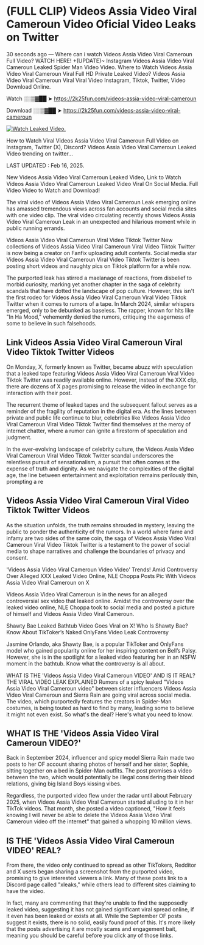 # (FULL CLIP) Videos Assia Video Viral Cameroun Video Oficial Video Leaks on Twitter

30 seconds ago — Where can i watch Videos Assia Video Viral Cameroun Full Video? WATCH HERE! +(UPDATE)~ Instagram Videos Assia Video Viral Cameroun Leaked Spider Man Video Video. Where to Watch Videos Assia Video Viral Cameroun Viral Full HD Private Leaked Video? Videos Assia Video Viral Cameroun Viral Viral Video Instagram, Tiktok, Twitter, Video Download Online.

Watch ░░▒▓██ ➤ https://2k25fun.com/videos-assia-video-viral-cameroun

Download ░░▒▓██ ➤ https://2k25fun.com/videos-assia-video-viral-cameroun

[![Watch Leaked Video.](https://miro.medium.com/v2/resize:fit:828/format:webp/1*cilzJN44JGOrTw9NJCrNHA.gif "Watch Leaked Video")](https://2k25fun.com/videos-assia-video-viral-cameroun)

How to Watch Viral Videos Assia Video Viral Cameroun Full Video on Instagram, Twitter (X), Discord? Videos Assia Video Viral Cameroun Leaked Video trending on twitter...

LAST UPDATED : Feb 16, 2025.

New Videos Assia Video Viral Cameroun Leaked Video, Link to Watch Videos Assia Video Viral Cameroun Leaked Video Viral On Social Media. Full Video Video to Watch and Download!

The viral video of Videos Assia Video Viral Cameroun Leak emerging online has amassed tremendous views across fan accounts and social media sites with one video clip. The viral video circulating recently shows Videos Assia Video Viral Cameroun Leak in an unexpected and hilarious moment while in public running errands.

Videos Assia Video Viral Cameroun Viral Video Tiktok Twitter New collections of Videos Assia Video Viral Cameroun Viral Video Tiktok Twitter is now being a creator on Fanfix uploading adult contents. Social media star Videos Assia Video Viral Cameroun Viral Video Tiktok Twitter is been posting short videos and naughty pics on Tiktok platform for a while now.

The purported leak has stirred a maelanage of reactions, from disbelief to morbid curiosity, marking yet another chapter in the saga of celebrity scandals that have dotted the landscape of pop culture. However, this isn't the first rodeo for Videos Assia Video Viral Cameroun Viral Video Tiktok Twitter when it comes to rumors of a tape. In March 2024, similar whispers emerged, only to be debunked as baseless. The rapper, known for hits like "In Ha Mood," vehemently denied the rumors, critiquing the eagerness of some to believe in such falsehoods.

## Link Videos Assia Video Viral Cameroun Viral Video Tiktok Twitter Videos

On Monday, X, formerly known as Twitter, became abuzz with speculation that a leaked tape featuring Videos Assia Video Viral Cameroun Viral Video Tiktok Twitter was readily available online. However, instead of the XXX clip, there are dozens of X pages promising to release the video in exchange for interaction with their post.

The recurrent theme of leaked tapes and the subsequent fallout serves as a reminder of the fragility of reputation in the digital era. As the lines between private and public life continue to blur, celebrities like Videos Assia Video Viral Cameroun Viral Video Tiktok Twitter find themselves at the mercy of internet chatter, where a rumor can ignite a firestorm of speculation and judgment.

In the ever-evolving landscape of celebrity culture, the Videos Assia Video Viral Cameroun Viral Video Tiktok Twitter scandal underscores the relentless pursuit of sensationalism, a pursuit that often comes at the expense of truth and dignity. As we navigate the complexities of the digital age, the line between entertainment and exploitation remains perilously thin, prompting a re

##  Videos Assia Video Viral Cameroun Viral Video Tiktok Twitter Videos

As the situation unfolds, the truth remains shrouded in mystery, leaving the public to ponder the authenticity of the rumors. In a world where fame and infamy are two sides of the same coin, the saga of Videos Assia Video Viral Cameroun Viral Video Tiktok Twitter is a testament to the power of social media to shape narratives and challenge the boundaries of privacy and consent.

'Videos Assia Video Viral Cameroun Video Video' Trends! Amid Controversy Over Alleged XXX Leaked Video Online, NLE Choppa Posts Pic With Videos Assia Video Viral Cameroun on X

Videos Assia Video Viral Cameroun is in the news for an alleged controversial sex video that leaked online. Amidst the controversy over the leaked video online, NLE Choppa took to social media and posted a picture of himself and Videos Assia Video Viral Cameroun.

Shawty Bae Leaked Bathtub Video Goes Viral on X! Who Is Shawty Bae? Know About TikToker’s Naked OnlyFans Video Leak Controversy

Jasmine Orlando, aka Shawty Bae, is a popular TikToker and OnlyFans model who gained popularity online for her inspiring content on Bell’s Palsy. However, she is in the spotlight for a leaked video featuring her in an NSFW moment in the bathtub. Know what the controversy is all about.

WHAT IS THE 'Videos Assia Video Viral Cameroun VIDEO' AND IS IT REAL? THE VIRAL VIDEO LEAK EXPLAINED Rumors of a spicy leaked "Videos Assia Video Viral Cameroun video" between sister influencers Videos Assia Video Viral Cameroun and Sierra Rain are going viral across social media. The video, which purportedly features the creators in Spider-Man costumes, is being touted as hard to find by many, leading some to believe it might not even exist. So what's the deal? Here's what you need to know.

## WHAT IS THE 'Videos Assia Video Viral Cameroun VIDEO?'

Back in September 2024, influencer and spicy model Sierra Rain made two posts to her OF account sharing photos of herself and her sister, Sophie, sitting together on a bed in Spider-Man outfits. The post promises a video between the two, which would potentially be illegal considering their blood relations, giving big Island Boys kissing vibes.

Regardless, the purported video flew under the radar until about February 2025, when Videos Assia Video Viral Cameroun started alluding to it in her TikTok videos. That month, she posted a video captioned, "How it feels knowing I will never be able to delete the Videos Assia Video Viral Cameroun video off the internet" that gained a whopping 10 million views.

## IS THE 'Videos Assia Video Viral Cameroun VIDEO' REAL?

From there, the video only continued to spread as other TikTokers, Redditor and X users began sharing a screenshot from the purported video, promising to give interested viewers a link. Many of these posts link to a Discord page called "xleaks," while others lead to different sites claiming to have the video.

In fact, many are commenting that they're unable to find the supposedly leaked video, suggesting it has not gained significant viral spread online, if it even has been leaked or exists at all. While the September OF posts suggest it exists, there is no solid, easily found proof of this. It's more likely that the posts advertising it are mostly scams and engagement bait, meaning you should be careful before you click any of those links.